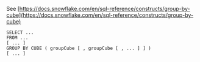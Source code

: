 See [https://docs.snowflake.com/en/sql-reference/constructs/group-by-cube](https://docs.snowflake.com/en/sql-reference/constructs/group-by-cube)
```
SELECT ...
FROM ...
[ ... ]
GROUP BY CUBE ( groupCube [ , groupCube [ , ... ] ] )
[ ... ]
```
